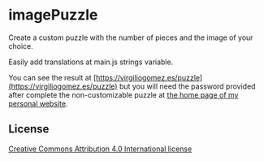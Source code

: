 # imagePuzzle
Create a custom puzzle with the number of pieces and the image of your choice.

Easily add translations at main.js strings variable.

You can see the result at [https://virgiliogomez.es/puzzle](https://virgiliogomez.es/puzzle) but you will need the password provided after complete the non-customizable puzzle at [the home page of my personal website](https://virgiliogomez.es).


## License
[Creative Commons Attribution 4.0 International license](https://creativecommons.org/licenses/by/4.0/)
